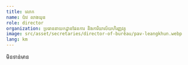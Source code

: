 ```yaml
---
title: លោក
name: ប៉ាវ លាងឃុន
role: director
organization: ប្រធាននាយកដ្ឋានផែនការ និងការិយាល័យហិរញ្ញវត្ថុ
image: src/asset/secretaries/director-of-bureau/pav-leangkhun.webp
lang: km
---
```


មិនទាន់មាន
